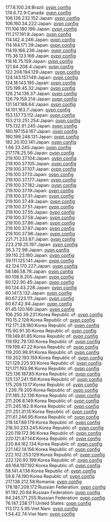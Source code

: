 177.6.100.24:Brazil: [ovpn config](vpn/177_6_100_24.ovpn)  
174.6.72.9:Canada: [ovpn config](vpn/174_6_72_9.ovpn)  
106.136.232.152:Japan: [ovpn config](vpn/106_136_232_152.ovpn)  
106.160.34.222:Japan: [ovpn config](vpn/106_160_34_222.ovpn)  
111.106.180.196:Japan: [ovpn config](vpn/111_106_180_196.ovpn)  
111.217.191.8:Japan: [ovpn config](vpn/111_217_191_8.ovpn)  
114.142.4.246:Japan: [ovpn config](vpn/114_142_4_246.ovpn)  
114.164.171.39:Japan: [ovpn config](vpn/114_164_171_39.ovpn)  
114.19.166.236:Japan: [ovpn config](vpn/114_19_166_236.ovpn)  
115.36.123.166:Japan: [ovpn config](vpn/115_36_123_166.ovpn)  
118.16.75.159:Japan: [ovpn config](vpn/118_16_75_159.ovpn)  
121.84.208.4:Japan: [ovpn config](vpn/121_84_208_4.ovpn)  
122.208.194.129:Japan: [ovpn config](vpn/122_208_194_129.ovpn)  
124.143.157.149:Japan: [ovpn config](vpn/124_143_157_149.ovpn)  
124.18.143.195:Japan: [ovpn config](vpn/124_18_143_195.ovpn)  
125.199.45.32:Japan: [ovpn config](vpn/125_199_45_32.ovpn)  
126.214.136.37:Japan: [ovpn config](vpn/126_214_136_37.ovpn)  
126.79.159.214:Japan: [ovpn config](vpn/126_79_159_214.ovpn)  
131.147.188.64:Japan: [ovpn config](vpn/131_147_188_64.ovpn)  
14.101.163.7:Japan: [ovpn config](vpn/14_101_163_7.ovpn)  
153.137.73.112:Japan: [ovpn config](vpn/153_137_73_112.ovpn)  
153.213.251.254:Japan: [ovpn config](vpn/153_213_251_254.ovpn)  
175.132.91.245:Japan: [ovpn config](vpn/175_132_91_245.ovpn)  
180.197.154.167:Japan: [ovpn config](vpn/180_197_154_167.ovpn)  
180.199.248.131:Japan: [ovpn config](vpn/180_199_248_131.ovpn)  
182.20.102.141:Japan: [ovpn config](vpn/182_20_102_141.ovpn)  
1.66.33.245:Japan: [ovpn config](vpn/1_66_33_245.ovpn)  
217.178.25.56:Japan: [ovpn config](vpn/217_178_25_56.ovpn)  
219.100.37.104:Japan: [ovpn config](vpn/219_100_37_104.ovpn)  
219.100.37.105:Japan: [ovpn config](vpn/219_100_37_105.ovpn)  
219.100.37.107:Japan: [ovpn config](vpn/219_100_37_107.ovpn)  
219.100.37.13:Japan: [ovpn config](vpn/219_100_37_13.ovpn)  
219.100.37.177:Japan: [ovpn config](vpn/219_100_37_177.ovpn)  
219.100.37.182:Japan: [ovpn config](vpn/219_100_37_182.ovpn)  
219.100.37.19:Japan: [ovpn config](vpn/219_100_37_19.ovpn)  
219.100.37.31:Japan: [ovpn config](vpn/219_100_37_31.ovpn)  
219.100.37.49:Japan: [ovpn config](vpn/219_100_37_49.ovpn)  
219.100.37.51:Japan: [ovpn config](vpn/219_100_37_51.ovpn)  
219.100.37.55:Japan: [ovpn config](vpn/219_100_37_55.ovpn)  
219.100.37.58:Japan: [ovpn config](vpn/219_100_37_58.ovpn)  
219.100.37.86:Japan: [ovpn config](vpn/219_100_37_86.ovpn)  
219.100.37.87:Japan: [ovpn config](vpn/219_100_37_87.ovpn)  
219.100.37.96:Japan: [ovpn config](vpn/219_100_37_96.ovpn)  
221.71.233.87:Japan: [ovpn config](vpn/221_71_233_87.ovpn)  
223.219.25.197:Japan: [ovpn config](vpn/223_219_25_197.ovpn)  
36.3.72.98:Japan: [ovpn config](vpn/36_3_72_98.ovpn)  
39.110.23.160:Japan: [ovpn config](vpn/39_110_23_160.ovpn)  
39.111.125.141:Japan: [ovpn config](vpn/39_111_125_141.ovpn)  
42.124.170.227:Japan: [ovpn config](vpn/42_124_170_227.ovpn)  
58.146.58.78:Japan: [ovpn config](vpn/58_146_58_78.ovpn)  
60.108.9.205:Japan: [ovpn config](vpn/60_108_9_205.ovpn)  
60.122.90.45:Japan: [ovpn config](vpn/60_122_90_45.ovpn)  
60.124.43.228:Japan: [ovpn config](vpn/60_124_43_228.ovpn)  
60.147.5.132:Japan: [ovpn config](vpn/60_147_5_132.ovpn)  
60.67.223.111:Japan: [ovpn config](vpn/60_67_223_111.ovpn)  
60.67.42.94:Japan: [ovpn config](vpn/60_67_42_94.ovpn)  
61.45.120.166:Japan: [ovpn config](vpn/61_45_120_166.ovpn)  
106.250.39.231:Korea Republic of: [ovpn config](vpn/106_250_39_231.ovpn)  
110.15.2.128:Korea Republic of: [ovpn config](vpn/110_15_2_128.ovpn)  
112.171.28.180:Korea Republic of: [ovpn config](vpn/112_171_28_180.ovpn)  
115.90.91.30:Korea Republic of: [ovpn config](vpn/115_90_91_30.ovpn)  
119.149.81.85:Korea Republic of: [ovpn config](vpn/119_149_81_85.ovpn)  
119.192.79.130:Korea Republic of: [ovpn config](vpn/119_192_79_130.ovpn)  
119.199.47.22:Korea Republic of: [ovpn config](vpn/119_199_47_22.ovpn)  
119.200.98.91:Korea Republic of: [ovpn config](vpn/119_200_98_91.ovpn)  
119.202.193.159:Korea Republic of: [ovpn config](vpn/119_202_193_159.ovpn)  
121.129.225.93:Korea Republic of: [ovpn config](vpn/121_129_225_93.ovpn)  
121.171.193.96:Korea Republic of: [ovpn config](vpn/121_171_193_96.ovpn)  
125.136.187.85:Korea Republic of: [ovpn config](vpn/125_136_187_85.ovpn)  
125.137.241.156:Korea Republic of: [ovpn config](vpn/125_137_241_156.ovpn)  
175.209.13.17:Korea Republic of: [ovpn config](vpn/175_209_13_17.ovpn)  
1.239.79.205:Korea Republic of: [ovpn config](vpn/1_239_79_205.ovpn)  
211.185.32.136:Korea Republic of: [ovpn config](vpn/211_185_32_136.ovpn)  
211.206.8.149:Korea Republic of: [ovpn config](vpn/211_206_8_149.ovpn)  
211.245.182.8:Korea Republic of: [ovpn config](vpn/211_245_182_8.ovpn)  
211.251.31.15:Korea Republic of: [ovpn config](vpn/211_251_31_15.ovpn)  
211.61.246.95:Korea Republic of: [ovpn config](vpn/211_61_246_95.ovpn)  
218.147.89.179:Korea Republic of: [ovpn config](vpn/218_147_89_179.ovpn)  
218.50.233.245:Korea Republic of: [ovpn config](vpn/218_50_233_245.ovpn)  
220.119.172.96:Korea Republic of: [ovpn config](vpn/220_119_172_96.ovpn)  
220.121.87.144:Korea Republic of: [ovpn config](vpn/220_121_87_144.ovpn)  
220.84.162.134:Korea Republic of: [ovpn config](vpn/220_84_162_134.ovpn)  
221.142.14.156:Korea Republic of: [ovpn config](vpn/221_142_14_156.ovpn)  
222.102.253.129:Korea Republic of: [ovpn config](vpn/222_102_253_129.ovpn)  
222.120.92.199:Korea Republic of: [ovpn config](vpn/222_120_92_199.ovpn)  
49.164.197.192:Korea Republic of: [ovpn config](vpn/49_164_197_192.ovpn)  
58.141.4.136:Korea Republic of: [ovpn config](vpn/58_141_4_136.ovpn)  
59.8.74.190:Korea Republic of: [ovpn config](vpn/59_8_74_190.ovpn)  
217.138.212.58:Romania: [ovpn config](vpn/217_138_212_58.ovpn)  
178.187.209.172:Russian Federation: [ovpn config](vpn/178_187_209_172.ovpn)  
91.192.20.94:Russian Federation: [ovpn config](vpn/91_192_20_94.ovpn)  
94.245.171.255:Russian Federation: [ovpn config](vpn/94_245_171_255.ovpn)  
76.147.238.171:United States: [ovpn config](vpn/76_147_238_171.ovpn)  
113.172.5.95:Viet Nam: [ovpn config](vpn/113_172_5_95.ovpn)  
1.54.42.74:Viet Nam: [ovpn config](vpn/1_54_42_74.ovpn)  
